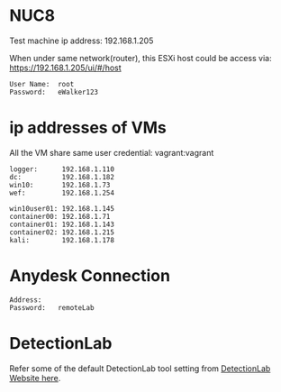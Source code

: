 # NUC8

Test machine ip address: 192.168.1.205

When under same network(router), this ESXi host could be access via: https://192.168.1.205/ui/#/host 
```
User Name:  root
Password:   eWalker123
```

# ip addresses of VMs

All the VM share same user credential: vagrant:vagrant
```
logger:      192.168.1.110
dc:          192.168.1.182
win10:       192.168.1.73
wef:         192.168.1.254

win10user01: 192.168.1.145
container00: 192.168.1.71
container01: 192.168.1.143
container02: 192.168.1.215
kali:        192.168.1.178
```

# Anydesk Connection
```
Address:    
Password:   remoteLab
```

# DetectionLab
Refer some of the default DetectionLab tool setting from [DetectionLab Website here](https://detectionlab.network/introduction/infoandcreds/). 
